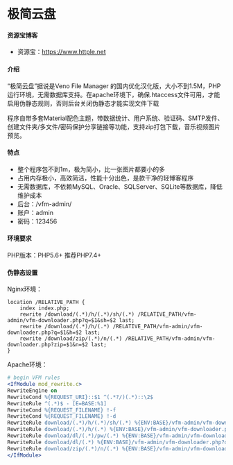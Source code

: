 # 极简云盘

#### 资源宝博客

+ 资源宝：https://www.httple.net

#### 介绍
“极简云盘”据说是Veno File Manager 的国内优化汉化版，大小不到1.5M，PHP运行环境，无需数据库支持。在apache环境下，确保.htaccess文件可用，才能启用伪静态规则，否则后台关闭伪静态才能实现文件下载

程序自带多套Material配色主题，带数据统计、用户系统、验证码、SMTP发件、创建文件夹/多文件/密码保护分享链接等功能，支持zip打包下载，音乐视频图片预览。

#### 特点
+ 整个程序包不到1m，极为简小，比一张图片都要小的多
+ 占用内存极小，高效简洁，性能十分出色，是款干净的轻博客程序
+ 无需数据库，不依赖MySQL、Oracle、SQLServer、SQLite等数据库，降低维护成本
+ 后台：/vfm-admin/
+ 账户：admin
+ 密码：123456

#### 环境要求
PHP版本：PHP5.6+ 推荐PHP7.4+

#### 伪静态设置
Nginx环境：
```nginx
location /RELATIVE_PATH {
    index index.php;
    rewrite /download/(.*)/h/(.*)/sh/(.*) /RELATIVE_PATH/vfm-admin/vfm-downloader.php?q=$1&sh=$2 last;
    rewrite /download/(.*)/h/(.*) /RELATIVE_PATH/vfm-admin/vfm-downloader.php?q=$1&h=$2 last;
    rewrite /download/zip/(.*)/n/(.*) /RELATIVE_PATH/vfm-admin/vfm-downloader.php?zip=$1&n=$2 last;
}
```

Apache环境：
```apache
# begin VFM rules
<IfModule mod_rewrite.c>
RewriteEngine on
RewriteCond %{REQUEST_URI}::$1 ^(.*?/)(.*)::\2$
RewriteRule ^(.*)$ - [E=BASE:%1]
RewriteCond %{REQUEST_FILENAME} !-f
RewriteCond %{REQUEST_FILENAME} !-d
RewriteRule download/(.*)/h/(.*)/sh/(.*) %{ENV:BASE}/vfm-admin/vfm-downloader.php?q=$1&h=$2&sh=$3 [L]
RewriteRule download/(.*)/h/(.*) %{ENV:BASE}/vfm-admin/vfm-downloader.php?q=$1&h=$2 [L]
RewriteRule download/dl/(.*)/pw/(.*) %{ENV:BASE}/vfm-admin/vfm-downloader.php?dl=$1&pw=$2 [L]
RewriteRule download/dl/(.*) %{ENV:BASE}/vfm-admin/vfm-downloader.php?dl=$1 [L]
RewriteRule download/zip/(.*)/n/(.*) %{ENV:BASE}/vfm-admin/vfm-downloader.php?zip=$1&n=$2 [L]
</IfModule>
```
